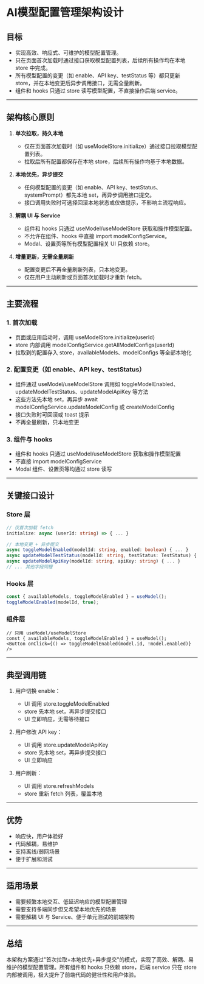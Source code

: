 # AI模型配置管理架构设计

## 目标

- 实现高效、响应式、可维护的模型配置管理。
- 只在页面首次加载时通过接口获取模型配置列表，后续所有操作均在本地 store 中完成。
- 所有模型配置的变更（如 enable、API key、testStatus 等）都只更新 store，并在本地变更后异步调用接口，无需全量刷新。
- 组件和 hooks 只通过 store 读写模型配置，不直接操作后端 service。

---

## 架构核心原则

1. **单次拉取，持久本地**
   - 仅在页面首次加载时（如 useModelStore.initialize）通过接口拉取模型配置列表。
   - 拉取后所有配置都保存在本地 store，后续所有操作均基于本地数据。

2. **本地优先，异步提交**
   - 任何模型配置的变更（如 enable、API key、testStatus、systemPrompt）都先本地 set，再异步调用接口提交。
   - 接口调用失败时可选择回滚本地状态或仅做提示，不影响主流程响应。

3. **解耦 UI 与 Service**
   - 组件和 hooks 只通过 useModel/useModelStore 获取和操作模型配置。
   - 不允许在组件、hooks 中直接 import modelConfigService。
   - Modal、设置页等所有模型配置相关 UI 只依赖 store。

4. **增量更新，无需全量刷新**
   - 配置变更后不再全量刷新列表，只本地变更。
   - 仅在用户主动刷新或页面首次加载时才重新 fetch。

---

## 主要流程

### 1. 首次加载
- 页面或应用启动时，调用 useModelStore.initialize(userId)
- store 内部调用 modelConfigService.getAllModelConfigs(userId)
- 拉取到的配置存入 store，availableModels、modelConfigs 等全部本地化

### 2. 配置变更（如 enable、API key、testStatus）
- 组件通过 useModel/useModelStore 调用如 toggleModelEnabled、updateModelTestStatus、updateModelApiKey 等方法
- 这些方法先本地 set，再异步 await modelConfigService.updateModelConfig 或 createModelConfig
- 接口失败时可回滚或 toast 提示
- 不再全量刷新，只本地变更

### 3. 组件与 hooks
- 组件和 hooks 只通过 useModel/useModelStore 获取和操作模型配置
- 不直接 import modelConfigService
- Modal 组件、设置页等均通过 store 读写

---

## 关键接口设计

### Store 层

```ts
// 仅首次加载 fetch
initialize: async (userId: string) => { ... }

// 本地变更 + 异步提交
async toggleModelEnabled(modelId: string, enabled: boolean) { ... }
async updateModelTestStatus(modelId: string, testStatus: TestStatus) { ... }
async updateModelApiKey(modelId: string, apiKey: string) { ... }
// ... 其他字段同理
```

### Hooks 层

```ts
const { availableModels, toggleModelEnabled } = useModel();
toggleModelEnabled(modelId, true);
```

### 组件层

```tsx
// 只用 useModel/useModelStore
const { availableModels, toggleModelEnabled } = useModel();
<Button onClick={() => toggleModelEnabled(model.id, !model.enabled)} />
```

---

## 典型调用链

1. 用户切换 enable：
   - UI 调用 store.toggleModelEnabled
   - store 先本地 set，再异步提交接口
   - UI 立即响应，无需等待接口

2. 用户修改 API key：
   - UI 调用 store.updateModelApiKey
   - store 先本地 set，再异步提交接口
   - UI 立即响应

3. 用户刷新：
   - UI 调用 store.refreshModels
   - store 重新 fetch 列表，覆盖本地

---

## 优势

- 响应快，用户体验好
- 代码解耦，易维护
- 支持离线/弱网场景
- 便于扩展和测试

---

## 适用场景

- 需要频繁本地交互、低延迟响应的模型配置管理
- 需要支持多端同步但又希望本地优先的场景
- 需要解耦 UI 与 Service、便于单元测试的前端架构

---

## 总结

本架构方案通过"首次拉取+本地优先+异步提交"的模式，实现了高效、解耦、易维护的模型配置管理。所有组件和 hooks 只依赖 store，后端 service 只在 store 内部被调用，极大提升了前端代码的健壮性和用户体验。
